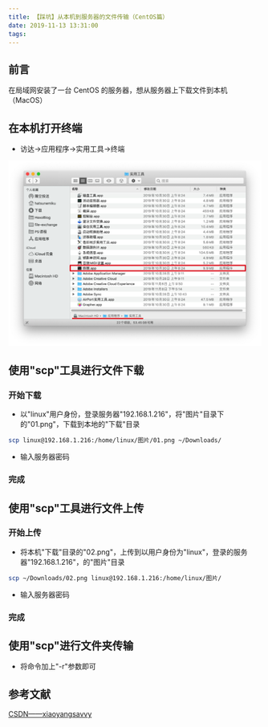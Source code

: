 ```yaml
---
title: 【踩坑】从本机到服务器的文件传输（CentOS篇）
date: 2019-11-13 13:31:00
tags:
---
```


## 前言

在局域网安装了一台 CentOS 的服务器，想从服务器上下载文件到本机（MacOS）

<!-- more -->

## 在本机打开终端

- 访达->应用程序->实用工具->终端

![01.png](/images/20191113133100/01.png)

## 使用"scp"工具进行文件下载

### 开始下载

- 以"linux"用户身份，登录服务器"192.168.1.216"，将"图片"目录下的"01.png"，下载到本地的"下载"目录

``` bash
scp linux@192.168.1.216:/home/linux/图片/01.png ~/Downloads/
```

- 输入服务器密码

### 完成

## 使用"scp"工具进行文件上传

### 开始上传

- 将本机"下载"目录的"02.png"，上传到以用户身份为"linux"，登录的服务器"192.168.1.216"，的"图片"目录

``` bash
scp ~/Downloads/02.png linux@192.168.1.216:/home/linux/图片/
```

- 输入服务器密码

### 完成

## 使用"scp"进行文件夹传输

- 将命令加上"-r"参数即可

## 参考文献

[CSDN——xiaoyangsavvy](https://blog.csdn.net/xiaoyangsavvy/article/details/80195136)
